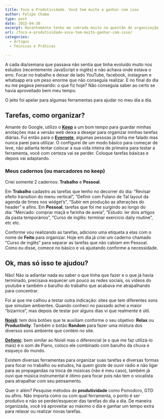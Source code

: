 ```yaml
---
title: Foco e Produtividade. Você tem muito a ganhar com isso
author: Felipe Chama
type: post
date: 2015-04-30
excerpt: Recentemente tenho me cobrado muito na questão de organização, parei para pensar e vi que minha vida estava desorganizada e consequentemente perdia algo preciso, o tempo.
url: /foco-e-produtividade-voce-tem-muito-ganhar-com-isso/
categories:
  - Artigos
  - Técnicas e Práticas

---
```

A cada dia/semana que passava não sentia que tinha evoluído muito nos estudos (recentemente JavaScript e inglês) e não achava onde estava o erro. Focar no trabalho e deixar de lado YouTube, facebook, instagram e whatsapp era um peso enorme que não conseguia realizar. E no final do dia eu me pegava pensando: o que fiz hoje? Não conseguia saber ao certo se havia aproveitado bem meu tempo.

O jeito foi apelar para algumas ferramentas para ajudar no meu dia a dia.

## Tarefas, como organizar?

Amante do Google, utilizo o **<a title="Google Keep" href="https://keep.google.com/" target="_blank">Keep</a>** a um bom tempo para guardar minhas anotações mas a versão web deixa a desejar para organizar minhas tarefas diárias. Fui então para o **<a title="Evernote" href="https://evernote.com/intl/pt-br/" target="_blank">Evernote</a>**, algumas pessoas já tinha me falado mas nunca parei para utilizar. O configurei de um modo básico para começar de leve, não adianta tentar colocar a sua vida inteira de primeira para testar a ferramenta, você com certeza vai se perder. Coloque tarefas básicas e depois vai adaptando.

### Meus cadernos (ou marcadores no keep)

Criei somente 2 cadernos: **Trabalho** e **Pessoal**.
  
Em **Trabalho** cadastro as tarefas que tenho no decorrer do dia: &#8220;Revisar efeito transition do menu vertical&#8221;, &#8220;Definir com Fulano de Tal layout da agenda de times nos widget&#8217;s&#8221;, &#8220;Subir em produção as alterações do header&#8221; e afins. Em **Pessoal**, tarefas que foi me surgindo ao longo do dia: &#8220;Mercado: comprar maçã e farinha de aveia&#8221;, &#8220;Estudo: ler dois artigos da pasta temporários&#8221;, &#8220;Curso de inglês: terminar exercício daily routine&#8221;, etc etc.

Conforme vou realizando as tarefas, adiciono uma etiqueta a elas com o nome de **Feito** para organizar. Hoje em dia já criei um caderno chamado &#8220;Curso de inglês&#8221; para separar as tarefas que não cabiam em Pessoal. Como eu disse, comece no básico e vá ajustando conforme a necessidade.

## Ok, mas só isso te ajudou?

Não! Não ia adiantar nada eu saber o que tinha que fazer e o que já havia terminado, precisava esquecer um pouco as redes sociais, os vídeos do youtube e também o barulho do trabalho que acabava me atrapalhando para concentrar.

Foi ai que me calhou a testar outra indicação: sites que tem diferentes sons que simulam ambientes. Quando conheci no passado achei a maior &#8220;bizarrice&#8221;, mas depois de testar por alguns dias vi que realmente é útil.

<a href="http://www.noisli.com/" target="_blank"><strong>Noisli</strong></a>: tem dois botões que te auxiliam conforme o seu objetivo: **Relax** ou **Productivity**. Também o botão **Random** para fazer uma mistura dos diversos sons ambiente que contém no site.

<a href="http://defonic.com/" target="_blank"><strong>Defonic</strong></a>: bem similar ao Noisli mas o diferencial (e o que me faz utilizá-lo mais) é o som de Piano, coloco ele combinado com barulho da chuva e esqueço do mundo.

Existem diversas ferramentas para organizar suas tarefas e diversas formas para focar no trabalho ou estudos, há quem goste de ouvir rádio e não ligar para as propagandas na troca de músicas (não é meu caso), também já ouvi que música instrumental é ótimo para focar pois não tem o vocalista para atrapalhar com seu pensamento.

Quer ir além? Pesquise métodos de **produtividade** como Pomodoro, GTD ou afins. Não importa como ou com qual ferramenta, o ponto é ser produtivo e não se perder/esquecer das tarefas do dia a dia. De maneira organizada, você irá aproveitar ao máximo o dia e ganhar um tempo extra para relaxar ou realizar novas tarefas.
